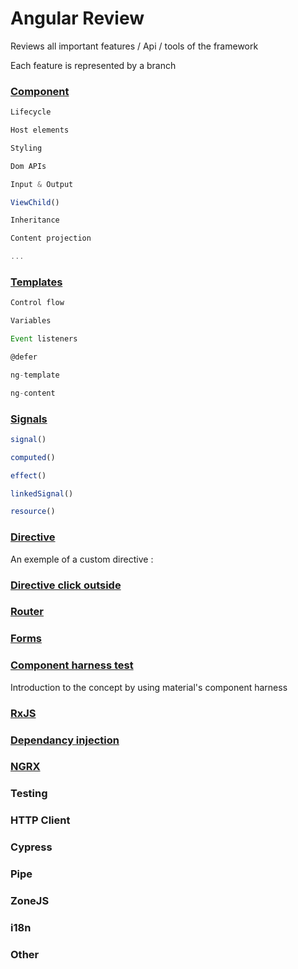# Angular Review

Reviews all important features / Api / tools of the framework

Each feature is represented by a branch

###  [Component](https://github.com/iliasse-e/angular_review/tree/component)

```typescript
Lifecycle

Host elements

Styling

Dom APIs

Input & Output

ViewChild()

Inheritance

Content projection

...
```

### [Templates](https://github.com/iliasse-e/angular_review/tree/templates)

```typescript
Control flow

Variables

Event listeners

@defer

ng-template

ng-content
```
### [Signals](https://github.com/iliasse-e/angular_review/tree/signal)

```typescript
signal()

computed()

effect()

linkedSignal()

resource()
```
### [Directive](https://github.com/iliasse-e/angular_review/tree/directive)

An exemple of a custom directive :

### [Directive click outside](https://github.com/iliasse-e/angular-review/tree/click-outside-directive)

### [Router](https://github.com/iliasse-e/angular_review/tree/router)

### [Forms](https://github.com/iliasse-e/angular_review/tree/forms)

### [Component harness test](https://github.com/iliasse-e/angular_review/tree/harness_testing)

Introduction to the concept by using material's component harness

### [RxJS](https://github.com/iliasse-e/angular_review/tree/rxjs)

### [Dependancy injection](https://github.com/iliasse-e/angular_review/tree/dependency-injection)

### [NGRX](https://github.com/iliasse-e/ngrx)

### Testing

### HTTP Client

### Cypress

### Pipe

### ZoneJS

### i18n

### Other
